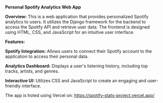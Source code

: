 **Personal Spotify Analytics Web App**

**Overview:**
This is a web application that provides personalized Spotify analytics to users. It utilizes the Django framework for the backend to access the Spotify API and retrieve user data.  The frontend is designed using HTML, CSS, and JavaScript for an intuitive user interface.

**Features:**

**Spotify Integration:** Allows users to connect their Spotify account to the application to access their personal data.

**Analytics Dashboard:** Displays a user's listening history, including top tracks, artists, and genres.

**Interactive UI:** Utilizes CSS and JavaScript to create an engaging and user-friendly interface.

The app is hoted using Vercel on: https://spotify-stats-project.vercel.app/
